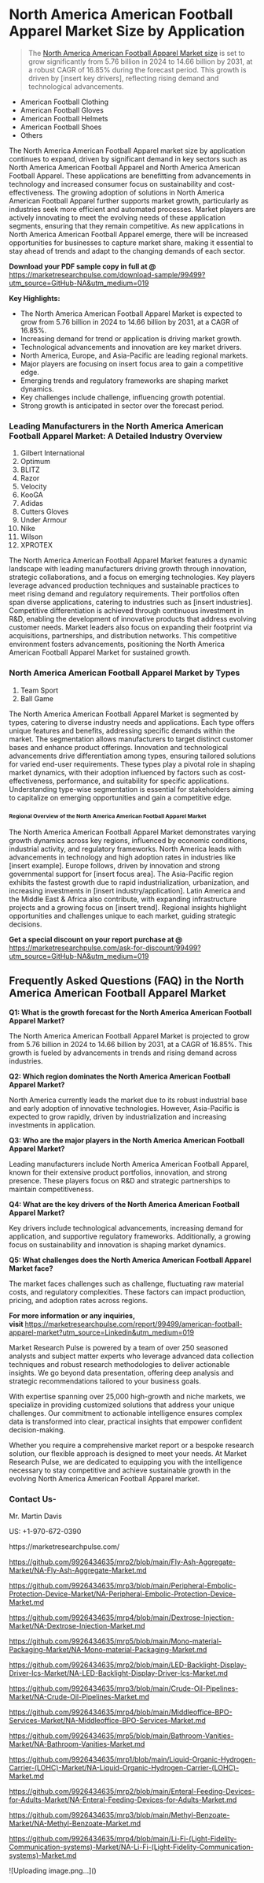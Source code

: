 <h1>North America American Football Apparel Market&nbsp;Size by Application</h1><blockquote><p>The <a href="https://marketresearchpulse.com/download-sample/99499?utm_source=GitHub-NA&amp;utm_medium=019">North America American Football Apparel Market size</a> is set to grow significantly from 5.76 billion in 2024 to 14.66 billion by 2031, at a robust CAGR of 16.85% during the forecast period. This growth is driven by [insert key drivers], reflecting rising demand and technological advancements.</p></blockquote><ul><li>American Football Clothing<li> American Football Gloves<li> American Football Helmets<li> American Football Shoes<li> Others</li></ul><p>The North America American Football Apparel market size by application continues to expand, driven by significant demand in key sectors such as North America American Football Apparel and North America American Football Apparel. These applications are benefitting from advancements in technology and increased consumer focus on sustainability and cost-effectiveness. The growing adoption of solutions in North America American Football Apparel further supports market growth, particularly as industries seek more efficient and automated processes. Market players are actively innovating to meet the evolving needs of these application segments, ensuring that they remain competitive. As new applications in North America American Football Apparel emerge, there will be increased opportunities for businesses to capture market share, making it essential to stay ahead of trends and adapt to the changing demands of each sector.</p><p><strong>Download your PDF sample copy in full at @ </strong><a href="https://marketresearchpulse.com/download-sample/99499?utm_source=GitHub-NA&amp;utm_medium=019">https://marketresearchpulse.com/download-sample/99499?utm_source=GitHub-NA&amp;utm_medium=019</a></p><p><strong>Key Highlights: </strong></p><ul><li>The North America American Football Apparel Market is expected to grow from 5.76 billion in 2024 to 14.66 billion by 2031, at a CAGR of 16.85%.</li><li>Increasing demand for trend or application is driving market growth.</li><li>Technological advancements and innovation are key market drivers.</li><li>North America, Europe, and Asia-Pacific are leading regional markets.</li><li>Major players are focusing on insert focus area to gain a competitive edge.</li><li>Emerging trends and regulatory frameworks are shaping market dynamics.</li><li>Key challenges include challenge, influencing growth potential.</li><li>Strong growth is anticipated in sector over the forecast period.</li></ul><h3>Leading Manufacturers in the North America American Football Apparel Market: A Detailed Industry Overview</h3><ol><li>Gilbert International</li><li>Optimum</li><li>BLITZ</li><li>Razor</li><li>Velocity</li><li>KooGA</li><li>Adidas</li><li>Cutters Gloves</li><li>Under Armour</li><li>Nike</li><li>Wilson</li><li>XPROTEX</li></ol><div class="flex max-w-full flex-col flex-grow"><div class="min-h-8 text-message flex w-full flex-col items-end gap-2 whitespace-normal break-words [.text-message+&amp;]:mt-5" dir="auto" data-message-author-role="assistant" data-message-id="fd8432e4-4910-450d-b182-61b7bfb0a01f" data-message-model-slug="gpt-4o"><div class="flex w-full flex-col gap-1 empty:hidden first:pt-[3px]"><div class="markdown prose w-full break-words dark:prose-invert light"><p>The North America American Football Apparel Market features a dynamic landscape with leading manufacturers driving growth through innovation, strategic collaborations, and a focus on emerging technologies. Key players leverage advanced production techniques and sustainable practices to meet rising demand and regulatory requirements. Their portfolios often span diverse applications, catering to industries such as [insert industries]. Competitive differentiation is achieved through continuous investment in R&amp;D, enabling the development of innovative products that address evolving customer needs. Market leaders also focus on expanding their footprint via acquisitions, partnerships, and distribution networks. This competitive environment fosters advancements, positioning the North America American Football Apparel Market for sustained growth.</p></div></div></div></div><h3>North America American Football Apparel Market by Types</h3><ol><li>Team Sport<li> Ball Game</li></ol><div class="flex max-w-full flex-col flex-grow"><div class="min-h-8 text-message flex w-full flex-col items-end gap-2 whitespace-normal break-words [.text-message+&amp;]:mt-5" dir="auto" data-message-author-role="assistant" data-message-id="084470be-0bb7-4664-bddf-5156b4f41249" data-message-model-slug="gpt-4o-mini"><div class="flex w-full flex-col gap-1 empty:hidden first:pt-[3px]"><div class="markdown prose w-full break-words dark:prose-invert light"><p>The North America American Football Apparel Market is segmented by types, catering to diverse industry needs and applications. Each type offers unique features and benefits, addressing specific demands within the market. The segmentation allows manufacturers to target distinct customer bases and enhance product offerings. Innovation and technological advancements drive differentiation among types, ensuring tailored solutions for varied end-user requirements. These types play a pivotal role in shaping market dynamics, with their adoption influenced by factors such as cost-effectiveness, performance, and suitability for specific applications. Understanding type-wise segmentation is essential for stakeholders aiming to capitalize on emerging opportunities and gain a competitive edge.</p></div></div></div></div><h3><span style="font-size: 11px;">Regional Overview of the North America American Football Apparel Market</span></h3><div class="flex max-w-full flex-col flex-grow"><div class="min-h-8 text-message flex w-full flex-col items-end gap-2 whitespace-normal break-words [.text-message+&amp;]:mt-5" dir="auto" data-message-author-role="assistant" data-message-id="e9038762-ce64-4e30-91c9-9bd413514231" data-message-model-slug="gpt-4o-mini"><div class="flex w-full flex-col gap-1 empty:hidden first:pt-[3px]"><div class="markdown prose w-full break-words dark:prose-invert light"><p>The North America American Football Apparel Market demonstrates varying growth dynamics across key regions, influenced by economic conditions, industrial activity, and regulatory frameworks. North America leads with advancements in technology and high adoption rates in industries like [insert example]. Europe follows, driven by innovation and strong governmental support for [insert focus area]. The Asia-Pacific region exhibits the fastest growth due to rapid industrialization, urbanization, and increasing investments in [insert industry/application]. Latin America and the Middle East &amp; Africa also contribute, with expanding infrastructure projects and a growing focus on [insert trend]. Regional insights highlight opportunities and challenges unique to each market, guiding strategic decisions.</p></div></div></div></div><p><strong>Get a special discount on your report purchase at @ </strong><a href="https://marketresearchpulse.com/ask-for-discount/99499?utm_source=GitHub-NA&amp;utm_medium=019">https://marketresearchpulse.com/ask-for-discount/99499?utm_source=GitHub-NA&amp;utm_medium=019</a></p><h2>Frequently Asked Questions (FAQ) in the North America American Football Apparel Market</h2><p><strong>Q1: What is the growth forecast for the North America American Football Apparel Market?</strong></p><p>The North America American Football Apparel Market is projected to grow from 5.76 billion in 2024 to 14.66 billion by 2031, at a CAGR of 16.85%. This growth is fueled by advancements in trends and rising demand across industries.</p><p><strong>Q2: Which region dominates the North America American Football Apparel Market?</strong></p><p>North America currently leads the market due to its robust industrial base and early adoption of innovative technologies. However, Asia-Pacific is expected to grow rapidly, driven by industrialization and increasing investments in application.</p><p><strong>Q3: Who are the major players in the North America American Football Apparel Market?</strong></p><p>Leading manufacturers include North America American Football Apparel, known for their extensive product portfolios, innovation, and strong presence. These players focus on R&amp;D and strategic partnerships to maintain competitiveness.</p><p><strong>Q4: What are the key drivers of the North America American Football Apparel Market?</strong></p><p>Key drivers include technological advancements, increasing demand for application, and supportive regulatory frameworks. Additionally, a growing focus on sustainability and innovation is shaping market dynamics.</p><p><strong>Q5: What challenges does the North America American Football Apparel Market face?</strong></p><p>The market faces challenges such as challenge, fluctuating raw material costs, and regulatory complexities. These factors can impact production, pricing, and adoption rates across regions.</p><p><strong>For more information or any inquiries, visit&nbsp;</strong><a href="https://marketresearchpulse.com/report/99499/american-football-apparel-market?utm_source=Linkedin&utm_medium=019">https://marketresearchpulse.com/report/99499/american-football-apparel-market?utm_source=Linkedin&utm_medium=019</a></p><p>Market Research Pulse is powered by a team of over 250 seasoned analysts and subject matter experts who leverage advanced data collection techniques and robust research methodologies to deliver actionable insights. We go beyond data presentation, offering deep analysis and strategic recommendations tailored to your business goals.</p><p>With expertise spanning over 25,000 high-growth and niche markets, we specialize in providing customized solutions that address your unique challenges. Our commitment to actionable intelligence ensures complex data is transformed into clear, practical insights that empower confident decision-making.</p><p>Whether you require a comprehensive market report or a bespoke research solution, our flexible approach is designed to meet your needs. At Market Research Pulse, we are dedicated to equipping you with the intelligence necessary to stay competitive and achieve sustainable growth in the evolving North America American Football Apparel market.</p><h3><strong>Contact Us-</strong></h3><p>Mr. Martin Davis</p><p>US: +1-970-672-0390</p><p>https://marketresearchpulse.com/</p><p><a href="https://github.com/9926434635/mrp2/blob/main/Fly-Ash-Aggregate-Market/NA-Fly-Ash-Aggregate-Market.md">https://github.com/9926434635/mrp2/blob/main/Fly-Ash-Aggregate-Market/NA-Fly-Ash-Aggregate-Market.md</a></p><p><a href="https://github.com/9926434635/mrp3/blob/main/Peripheral-Embolic-Protection-Device-Market/NA-Peripheral-Embolic-Protection-Device-Market.md">https://github.com/9926434635/mrp3/blob/main/Peripheral-Embolic-Protection-Device-Market/NA-Peripheral-Embolic-Protection-Device-Market.md</a></p><p><a href="https://github.com/9926434635/mrp4/blob/main/Dextrose-Injection-Market/NA-Dextrose-Injection-Market.md">https://github.com/9926434635/mrp4/blob/main/Dextrose-Injection-Market/NA-Dextrose-Injection-Market.md</a></p><p><a href="https://github.com/9926434635/mrp5/blob/main/Mono-material-Packaging-Market/NA-Mono-material-Packaging-Market.md">https://github.com/9926434635/mrp5/blob/main/Mono-material-Packaging-Market/NA-Mono-material-Packaging-Market.md</a></p><p><a href="https://github.com/9926434635/mrp2/blob/main/LED-Backlight-Display-Driver-Ics-Market/NA-LED-Backlight-Display-Driver-Ics-Market.md">https://github.com/9926434635/mrp2/blob/main/LED-Backlight-Display-Driver-Ics-Market/NA-LED-Backlight-Display-Driver-Ics-Market.md</a></p><p><a href="https://github.com/9926434635/mrp3/blob/main/Crude-Oil-Pipelines-Market/NA-Crude-Oil-Pipelines-Market.md">https://github.com/9926434635/mrp3/blob/main/Crude-Oil-Pipelines-Market/NA-Crude-Oil-Pipelines-Market.md</a></p><p><a href="https://github.com/9926434635/mrp4/blob/main/Middleoffice-BPO-Services-Market/NA-Middleoffice-BPO-Services-Market.md">https://github.com/9926434635/mrp4/blob/main/Middleoffice-BPO-Services-Market/NA-Middleoffice-BPO-Services-Market.md</a></p><p><a href="https://github.com/9926434635/mrp5/blob/main/Bathroom-Vanities-Market/NA-Bathroom-Vanities-Market.md">https://github.com/9926434635/mrp5/blob/main/Bathroom-Vanities-Market/NA-Bathroom-Vanities-Market.md</a></p><p><a href="https://github.com/9926434635/mrp1/blob/main/Liquid-Organic-Hydrogen-Carrier-(LOHC)-Market/NA-Liquid-Organic-Hydrogen-Carrier-(LOHC)-Market.md">https://github.com/9926434635/mrp1/blob/main/Liquid-Organic-Hydrogen-Carrier-(LOHC)-Market/NA-Liquid-Organic-Hydrogen-Carrier-(LOHC)-Market.md</a></p><p><a href="https://github.com/9926434635/mrp2/blob/main/Enteral-Feeding-Devices-for-Adults-Market/NA-Enteral-Feeding-Devices-for-Adults-Market.md">https://github.com/9926434635/mrp2/blob/main/Enteral-Feeding-Devices-for-Adults-Market/NA-Enteral-Feeding-Devices-for-Adults-Market.md</a></p><p><a href="https://github.com/9926434635/mrp3/blob/main/Methyl-Benzoate-Market/NA-Methyl-Benzoate-Market.md">https://github.com/9926434635/mrp3/blob/main/Methyl-Benzoate-Market/NA-Methyl-Benzoate-Market.md</a></p><p><a href="https://github.com/9926434635/mrp4/blob/main/Li-Fi-(Light-Fidelity-Communication-systems)-Market/NA-Li-Fi-(Light-Fidelity-Communication-systems)-Market.md">https://github.com/9926434635/mrp4/blob/main/Li-Fi-(Light-Fidelity-Communication-systems)-Market/NA-Li-Fi-(Light-Fidelity-Communication-systems)-Market.md</a></p>
![Uploading image.png…]()
